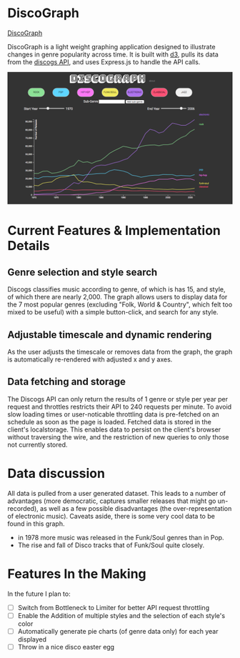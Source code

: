 # DiscoGraph

<a href="https://discograph7.herokuapp.com/">DiscoGraph</a>

DiscoGraph is a light weight graphing application designed to illustrate changes in genre popularity across time.  It is built with <a href="d3js.org">d3</a>, pulls its data from the <a href="https://www.discogs.com/developers/">discogs API</a>, and uses Express.js to handle the API calls.

![DiscoGraph](discograph.png)

# Current Features & Implementation Details

## Genre selection and style search
Discogs classifies music according to genre, of which is has 15, and style, of which there are nearly 2,000.  The graph allows users to display data for the 7 most popular genres (excluding "Folk, World & Country", which felt too mixed to be useful) with a simple button-click, and search for any style.

## Adjustable timescale and dynamic rendering
As the user adjusts the timescale or removes data from the graph, the graph is automatically re-rendered with adjusted x and
y axes.  

## Data fetching and storage
The Discogs API can only return the results of 1 genre or style per year per request and throttles restricts their API to 240 requests per minute.  To avoid slow loading times or user-noticable throttling data is pre-fetched on an schedule as soon as the page is loaded.  Fetched data is stored in the client's localstorage.  This enables data to persist on the client's browser without traversing the wire, and the restriction of new queries to only those not currently stored.  

# Data discussion
All data is pulled from a user generated dataset.  This leads to a number of advantages (more democratic, captures smaller releases that might go un-recorded), as well as a few possible disadvantages (the over-representation of electronic music).  Caveats aside, there is some very cool data to be found in this graph.  
  * in 1978 more music was released in the Funk/Soul genres than in Pop.  
  * The rise and fall of Disco tracks that of Funk/Soul quite closely.  

# Features In the Making
In the future I plan to:
- [ ] Switch from Bottleneck to Limiter for better API request throttling
- [ ] Enable the Addition of multiple styles and the selection of each style's color
- [ ] Automatically generate pie charts (of genre data only) for each year displayed
- [ ] Throw in a nice disco easter egg
